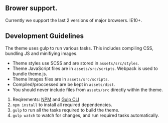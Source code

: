 ## Brower support.

Currently we support the last 2 versions of major browsers. IE10+.

## Development Guidelines

The theme uses gulp to run various tasks. This includes compiling CSS, bundling JS and minifiying images.

* Theme styles use SCSS and are stored in `assets/src/styles`.
* Theme JavaScript files are in `assets/src/scripts`. Webpack is used to bundle theme.js.
* Theme Images files are in `assets/src/scripts`.
* Compiled/proccessed are be kept in `assets/dist`.
* You should never include files from `assets/src` directly within the theme.

1. Reqirements: [NPM](http://blog.npmjs.org/post/85484771375/how-to-install-npm) and [Gulp CLI](http://gulpjs.com/)
1. `npm install` to install all required dependencies.
1. `gulp` to run all the tasks required to build the theme.
1. `gulp watch` to watch for changes, and run required tasks automatically.
